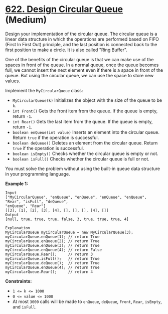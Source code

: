 # [622. Design Circular Queue][link] (Medium)

[link]: https://leetcode.com/problems/design-circular-queue/

Design your implementation of the circular queue. The circular queue is a linear data structure in
which the operations are performed based on FIFO (First In First Out) principle, and the last
position is connected back to the first position to make a circle. It is also called "Ring Buffer".

One of the benefits of the circular queue is that we can make use of the spaces in front of the
queue. In a normal queue, once the queue becomes full, we cannot insert the next element even if
there is a space in front of the queue. But using the circular queue, we can use the space to store
new values.

Implement the `MyCircularQueue` class:

- `MyCircularQueue(k)` Initializes the object with the size of the queue to be `k`.
- `int Front()` Gets the front item from the queue. If the queue is empty, return `-1`.
- `int Rear()` Gets the last item from the queue. If the queue is empty, return `-1`.
- `boolean enQueue(int value)` Inserts an element into the circular queue. Return `true` if the
operation is successful.
- `boolean deQueue()` Deletes an element from the circular queue. Return `true` if the operation is
successful.
- `boolean isEmpty()` Checks whether the circular queue is empty or not.
- `boolean isFull()` Checks whether the circular queue is full or not.

You must solve the problem without using the built-in queue data structure in your programming
language.

**Example 1:**

```
Input
["MyCircularQueue", "enQueue", "enQueue", "enQueue", "enQueue", "Rear", "isFull", "deQueue",
"enQueue", "Rear"]
[[3], [1], [2], [3], [4], [], [], [], [4], []]
Output
[null, true, true, true, false, 3, true, true, true, 4]

Explanation
MyCircularQueue myCircularQueue = new MyCircularQueue(3);
myCircularQueue.enQueue(1); // return True
myCircularQueue.enQueue(2); // return True
myCircularQueue.enQueue(3); // return True
myCircularQueue.enQueue(4); // return False
myCircularQueue.Rear();     // return 3
myCircularQueue.isFull();   // return True
myCircularQueue.deQueue();  // return True
myCircularQueue.enQueue(4); // return True
myCircularQueue.Rear();     // return 4
```

**Constraints:**

- `1 <= k <= 1000`
- `0 <= value <= 1000`
- At most `3000` calls will be made to `enQueue`, `deQueue`, `Front`, `Rear`, `isEmpty`, and
`isFull`.
